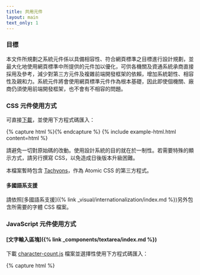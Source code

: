 ```yaml
---
title: 共用元件
layout: main
text_only: 1
---
```


### 目標

本文件所規劃之系統元件係以具備相容性、符合網頁標準之目標進行設計規劃，並最大化地使用網頁標準中所提供的元件加以優化，可供各機關及資通系統承商直接採用及參考，減少對第三方元件及複雜前端開發框架的依賴，增加系統韌性、相容性及親和力。系統元件將會使用網頁標準元件作為根本基礎，因此即使個機關、廠商仍須使用前端開發框架，也不會有不相容的問題。

### CSS 元件使用方式

可直接[下載](/assets/css.zip)，並使用下方程式碼匯入：

{% capture html %}<link rel="stylesheet" href="../main.css">{% endcapture %}
{% include example-html.html content=html %}

請避免一切對原始碼的改動。使用設計系統的目的就在於一制性。若需要特殊的顯示方式，請另行撰寫 CSS，以免造成日後版本升級困難。

<div class="warning-text">
  <p>
    本檔案暫時包含 <a href="https://tachyons.io/">Tachyons</a>，作為 Atomic CSS 的第三方程式。
  </p>
</div>

#### 多國語系支援

請依照[多國語系支援]({% link _visual/internationalization/index.md %})另外包含所需要的字體 CSS 檔案。

### JavaScript 元件使用方式

#### [文字輸入區塊]({% link _components/textarea/index.md %})

下載 [character-count.js](/assets/js/components/character-count.js) 檔案並選擇性使用下方程式碼匯入：

{% capture html %}<script src="../character-count.js" defer>{% endcapture %}
{% include example-html.html content=html %}

#### [公文元件]({% link _components/official-document/index.md %})

下載 [official-document-element.js](/assets/js/components/official-document-element.js) 檔案並選擇性使用下方程式碼匯入：

{% capture html %}<script src="../official-document-element.js" defer>{% endcapture %}
{% include example-html.html content=html %}

#### [互動資料表格]({% link _components/table/index.md %})

下載 [interactive-table-element.js](/assets/components/interactive-table-element.js) 檔案並選擇性使用下方程式碼匯入：

{% capture html %}<script src="../interactive-table-element.js" defer>{% endcapture %}
{% include example-html.html content=html %}

